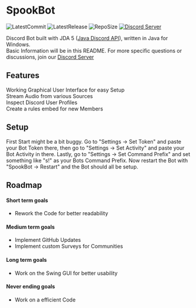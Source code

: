 SpookBot
=====
![LatestCommit](https://img.shields.io/github/last-commit/Spooki02/SpookBot?label=Last%20Commit&logo=GitHub)
![LatestRelease](https://img.shields.io/github/release-date-pre/Spooki02/SpookBot?label=Pre%20Release&logo=GitHub)
![RepoSize](https://img.shields.io/github/repo-size/Spooki02/SpookBot?label=Size&logo=GitHub)
[![Discord Server](https://img.shields.io/discord/635480321541931029?color=%235CA8FA&label=Discord&logo=discord&logoColor=white)](https://discord.gg/4a82kzPX3j)

Discord Bot built with JDA 5 ([Java Discord API](https://github.com/DV8FromTheWorld/JDA "GitHub Page of JDA")), written in Java for Windows.  
Basic Information will be in this README. For more specific questions or discussions, join our [Discord Server](https://discord.gg/4a82kzPX3j) 

## Features
Working Graphical User Interface for easy Setup  
Stream Audio from various Sources  
Inspect Discord User Profiles  
Create a rules embed for new Members


## Setup
First Start might be a bit buggy. Go to "Settings -> Set Token" and paste your Bot Token there, then go to "Settings -> Set Activity" and paste your Bot Activity in there. Lastly, go to "Settings -> Set Command Prefix" and set something like "s!" as your Bots Command Prefix.
Now restart the Bot with "SpookBot -> Restart" and the Bot should all be setup.

## Roadmap
#### Short term goals
- Rework the Code for better readability

#### Medium term goals
- Implement GitHub Updates
- Implement custom Surveys for Communities

#### Long term goals
- Work on the Swing GUI for better usability

#### Never ending goals
- Work on a efficient Code
